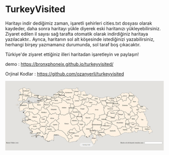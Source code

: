 # TurkeyVisited

Haritayı indir dediğimiz zaman, işaretli şehirleri cities.txt dosyası olarak kaydeder, daha sonra haritayı yükle diyerek eski haritanızı yükleyebilirsiniz.
Ziyaret edilen il sayısı sağ tarafta otomatik olarak indirdiğiniz haritaya yazılacaktır.. Ayrıca, haritanın sol alt köşesinde istediğinizi yazabilirsiniz, herhangi birşey yazmamanız durumunda, sol taraf boş çıkacaktır.

Türkiye'de ziyaret ettiğiniz illeri haritadan işaretleyin ve paylaşın!

demo : https://bronxphoneix.github.io/turkeyvisited/

Orjinal Kodlar : https://github.com/ozanyerli/turkeyvisited


![image](images/turkeyvisited.png)
